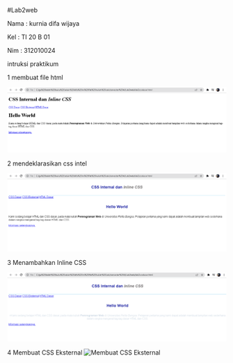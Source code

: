 #Lab2web

Nama : kurnia difa wijaya

Kel : TI 20 B 01    

Nim : 312010024

intruksi praktikum

1 membuat file html

![untuk membuat file html](membuatdokumenhtml.PNG)

2 mendeklarasikan css intel

![mendeklarasikan css intel](no2.PNG)

3 Menambahkan Inline CSS

![menambahkan inline css](no3.PNG)

4 Membuat CSS Eksternal
![Membuat CSS Eksternal]()